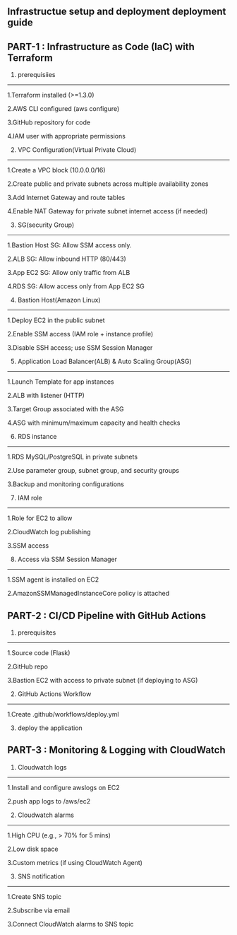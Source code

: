 

Infrastructue setup and deployment deployment guide
----------------------------------------------------

PART-1 : Infrastructure as Code (IaC) with Terraform
-------

1. prerequisiies
---------------

1.Terraform installed (>=1.3.0)

2.AWS CLI configured (aws configure)

3.GitHub repository for code

4.IAM user with appropriate permissions


2. VPC Configuration(Virtual Private Cloud)
------------------------------------------

1.Create a VPC block (10.0.0.0/16)

2.Create public and private subnets across multiple availability zones

3.Add Internet Gateway and route tables

4.Enable NAT Gateway for private subnet internet access (if needed)


3. SG(security Group)
---------------------

1.Bastion Host SG: Allow SSM access only.

2.ALB SG: Allow inbound HTTP (80/443)

3.App EC2 SG: Allow only traffic from ALB

4.RDS SG: Allow access only from App EC2 SG


4. Bastion Host(Amazon Linux)
-----------------------------

1.Deploy EC2 in the public subnet

2.Enable SSM access (IAM role + instance profile)

3.Disable SSH access; use SSM Session Manager


5. Application Load Balancer(ALB) & Auto Scaling Group(ASG)
-----------------------------------------------------------

1.Launch Template for app instances

2.ALB with listener (HTTP)

3.Target Group associated with the ASG

4.ASG with minimum/maximum capacity and health checks


6. RDS instance
---------------

1.RDS MySQL/PostgreSQL in private subnets

2.Use parameter group, subnet group, and security groups

3.Backup and monitoring configurations

7. IAM role
-----------

1.Role for EC2 to allow

2.CloudWatch log publishing

3.SSM access

8. Access via SSM Session Manager
---------------------------------

1.SSM agent is installed on EC2

2.AmazonSSMManagedInstanceCore policy is attached


PART-2 :  CI/CD Pipeline with GitHub Actions
----------------------------------------------

1. prerequisites
----------------

1.Source code (Flask)

2.GitHub repo

3.Bastion EC2 with access to private subnet (if deploying to ASG)

2. GitHub Actions Workflow
----------------------------

1.Create .github/workflows/deploy.yml

3. deploy the application



PART-3 : Monitoring & Logging with CloudWatch
------------------------------------------------

1. Cloudwatch logs
------------------

1.Install and configure awslogs on EC2

2.push app logs to /aws/ec2

2. Cloudwatch alarms
-------------------

1.High CPU (e.g., > 70% for 5 mins)

2.Low disk space

3.Custom metrics (if using CloudWatch Agent)

3. SNS notification
-------------------

1.Create SNS topic

2.Subscribe via email

3.Connect CloudWatch alarms to SNS topic
